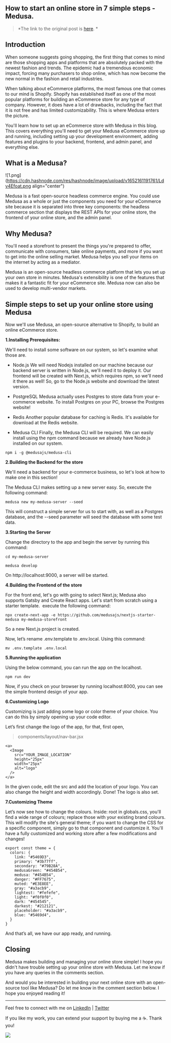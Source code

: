 ## How to start an online store in 7 simple steps - Medusa.

> *The link to the original post is [here](https://aviyel.com/post/3071/how-to-start-an-online-store-in-7-simple-steps-medusa). *

## Introduction

When someone suggests going shopping, the first thing that comes to mind are those shopping apps and platforms that are absolutely packed with the newest fashion and trends. The epidemic had a tremendous economic impact, forcing many purchasers to shop online, which has now become the new normal in the fashion and retail industries.

When talking about eCommerce platforms, the most famous one that comes to our mind is Shopify. Shopify has established itself as one of the most popular platforms for building an eCommerce store for any type of company. However, it does have a lot of drawbacks, including the fact that it is not free and has limited customizability. This is where Medusa enters the picture.

You'll learn how to set up an eCommerce store with Medusa in this blog. This covers everything you'll need to get your Medusa eCommerce store up and running, including setting up your development environment, adding features and plugins to your backend, frontend, and admin panel, and everything else.

## What is a Medusa?

![1.png](https://cdn.hashnode.com/res/hashnode/image/upload/v1652161191761/Ldv4Efoat.png align="center")

Medusa is a fast open-source headless commerce engine. You could use Medusa as a whole or just the components you need for your eCommerce site because it is separated into three key components: the headless commerce section that displays the REST APIs for your online store, the frontend of your online store, and the admin panel.

## Why Medusa?

You'll need a storefront to present the things you're prepared to offer, communicate with consumers, take online payments, and more if you want to get into the online selling market. Medusa helps you sell your items on the internet by acting as a mediator.

Medusa is an open-source headless commerce platform that lets you set up your own store in minutes. Medusa's extensibility is one of the features that makes it a fantastic fit for your eCommerce site. Medusa now can also be used to develop multi-vendor markets.

## Simple steps to set up your online store using Medusa

Now we'll use Medusa, an open-source alternative to Shopify, to build an online eCommerce store.

**1.Installing Prerequisites:**

We'll need to install some software on our system, so let's examine what those are.

- Node.js
We will need Nodejs installed on our machine because our backend server is written in Node.js, we'll need it to deploy it. Our frontend will be created with Next.js, which requires npm, so we'll need it there as well! So, go to the Node.js website and download the latest version.

- PostgreSQL
Medusa actually uses Postgres to store data from your e-commerce website. To install Postgres on your PC, browse the Postgres website!

- Redis
Another popular database for caching is Redis. It's available for download at the Redis website.

- Medusa CLI
Finally, the Medusa CLI will be required. We can easily install using the npm command because we already have Node.js installed on our system.

```
npm i -g @medusajs/medusa-cli
```
**2.Building the Backend for the store**

We'll need a backend for your e-commerce business, so let's look at how to make one in this section!

The Medusa CLI makes setting up a new server easy. So, execute the following command:

```
medusa new my-medusa-server --seed
```

This will construct a simple server for us to start with, as well as a Postgres database, and the --seed parameter will seed the database with some test data.

**3.Starting the Server**

Change the directory to the app and begin the server by running this command:

```
cd my-medusa-server

medusa develop
```

On http://localhost:9000, a server will be started.

**4.Building the Frontend of the store**

For the front end, let's go with going to select Next.js; Medusa also supports Gatsby and Create React apps. Let's start from scratch using a starter template.  execute the following command:

```
npx create-next-app -e https://github.com/medusajs/nextjs-starter-medusa my-medusa-storefront
```

So a new Next.js project is created.

Now, let’s rename .env.template to .env.local. Using this command:

```
mv .env.template .env.local
```

**5.Running the application**

Using the below command, you can run the app on the localhost.

```
npm run dev
```

Now, if you check on your browser by running localhost:8000, you can see the simple frontend design of your app.

**6.Customizing Logo**

Customizing is just adding some logo or color theme of your choice. You can do this by simply opening up your code editor.

Let’s first change the logo of the app, for that, first open, 
> components/layout/nav-bar.jsx

```
<a>
  <Image
    src="YOUR_IMAGE_LOCATION"
    height="25px"
    width="25px"
    alt="logo"
  />
</a>
```

In the given code, edit the src and add the location of your logo. You can also change the height and width accordingly. Done! The logo is also set.

**7.Customizing Theme**

Let’s now see how to change the colours. Inside: root in globals.css, you'll find a wide range of colours; replace those with your existing brand colours. This will modify the site's general theme; if you want to change the CSS for a specific component, simply go to that component and customize it. You'll have a fully customized and working store after a few modifications and changes!

```
export const theme = {
  colors: {
    link: "#5469D3",
    primary: "#3b77ff",
    secondary: "#79B28A",
    medusaGreen: "#454B54",
    medusa: "#454B54",
    danger: "#FF7675",
    muted: "#E3E8EE",
    gray: "#a3acb9",
    lightest: "#fefefe",
    light: "#f0f0f0",
    dark: "#454545",
    darkest: "#212121",
    placeholder: "#a3acb9",
    blue: "#5469d4",
  }
}
```
And that’s all, we have our app ready, and running.

## Closing

Medusa makes building and managing your online store simple! I hope you didn't have trouble setting up your online store with Medusa. Let me know if you have any queries in the comments section.

And would you be interested in building your next online store with an open-source tool like Medusa? Do let me know in the comment section below. I hope you enjoyed reading it! <br>


<hr></hr>

Feel free to connect with me on  [LinkedIn](https://www.linkedin.com/in/bhumikhokhani/)  |  [Twitter](https://twitter.com/bhumikhokhani) 
<br>
> 
If you like my work, you can extend your support by buying me a ☕. Thank you!

<a href="https://www.buymeacoffee.com/bhumikhokhani"><img src="https://img.buymeacoffee.com/button-api/?text=Buy me a coffee&emoji=&slug=bhumikhokhani&button_colour=FF5F5F&font_colour=ffffff&font_family=Cookie&outline_colour=000000&coffee_colour=FFDD00"></a>
